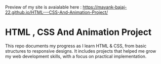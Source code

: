 Preview of my site is avaialable here : https://mayank-bajaj-22.github.io/HTML---CSS-And-Animation-Project/

# HTML , CSS And Animation Project
 This repo documents my progress as I learn HTML & CSS, from basic structures to responsive designs. It includes projects that helped me grow my web development skills, with a focus on practical implementation.
